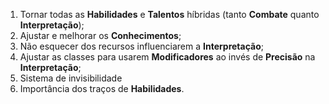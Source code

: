 1. Tornar todas as **Habilidades** e **Talentos** híbridas (tanto **Combate** quanto **Interpretação**);
2. Ajustar e melhorar os **Conhecimentos**;
3. Não esquecer dos recursos influenciarem a **Interpretação**;
4. Ajustar as classes para usarem **Modificadores** ao invés de **Precisão** na **Interpretação**;
5. Sistema de invisibilidade
6. Importância dos traços de **Habilidades**.